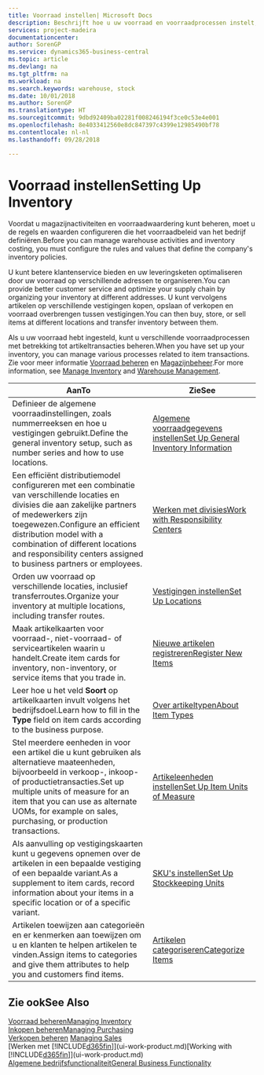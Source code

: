 ```yaml
---
title: Voorraad instellen| Microsoft Docs
description: Beschrijft hoe u uw voorraad en voorraadprocessen instelt, inclusief transferroutes en locaties, zoals magazijnen.
services: project-madeira
documentationcenter: 
author: SorenGP
ms.service: dynamics365-business-central
ms.topic: article
ms.devlang: na
ms.tgt_pltfrm: na
ms.workload: na
ms.search.keywords: warehouse, stock
ms.date: 10/01/2018
ms.author: SorenGP
ms.translationtype: HT
ms.sourcegitcommit: 9dbd92409ba02281f008246194f3ce0c53e4e001
ms.openlocfilehash: 8e4033412560e8dc847397c4399e12985490bf78
ms.contentlocale: nl-nl
ms.lasthandoff: 09/28/2018

---
```

# <a name="setting-up-inventory"></a><span data-ttu-id="9ecb1-103">Voorraad instellen</span><span class="sxs-lookup"><span data-stu-id="9ecb1-103">Setting Up Inventory</span></span>
<span data-ttu-id="9ecb1-104">Voordat u magazijnactiviteiten en voorraadwaardering kunt beheren, moet u de regels en waarden configureren die het voorraadbeleid van het bedrijf definiëren.</span><span class="sxs-lookup"><span data-stu-id="9ecb1-104">Before you can manage warehouse activities and inventory costing, you must configure the rules and values that define the company's inventory policies.</span></span>

<span data-ttu-id="9ecb1-105">U kunt betere klantenservice bieden en uw leveringsketen optimaliseren door uw voorraad op verschillende adressen te organiseren.</span><span class="sxs-lookup"><span data-stu-id="9ecb1-105">You can provide better customer service and optimize your supply chain by organizing your inventory at different addresses.</span></span> <span data-ttu-id="9ecb1-106">U kunt vervolgens artikelen op verschillende vestigingen kopen, opslaan of verkopen en voorraad overbrengen tussen vestigingen.</span><span class="sxs-lookup"><span data-stu-id="9ecb1-106">You can then buy, store, or sell items at different locations and transfer inventory between them.</span></span>

<span data-ttu-id="9ecb1-107">Als u uw voorraad hebt ingesteld, kunt u verschillende voorraadprocessen met betrekking tot artikeltransacties beheren.</span><span class="sxs-lookup"><span data-stu-id="9ecb1-107">When you have set up your inventory, you can manage various processes related to item transactions.</span></span> <span data-ttu-id="9ecb1-108">Zie voor meer informatie [Voorraad beheren](inventory-manage-inventory.md) en [Magazijnbeheer](warehouse-manage-warehouse.md).</span><span class="sxs-lookup"><span data-stu-id="9ecb1-108">For more information, see [Manage Inventory](inventory-manage-inventory.md) and [Warehouse Management](warehouse-manage-warehouse.md).</span></span>

| <span data-ttu-id="9ecb1-109">Aan</span><span class="sxs-lookup"><span data-stu-id="9ecb1-109">To</span></span> | <span data-ttu-id="9ecb1-110">Zie</span><span class="sxs-lookup"><span data-stu-id="9ecb1-110">See</span></span> |
| --- | --- |
| <span data-ttu-id="9ecb1-111">Definieer de algemene voorraadinstellingen, zoals nummerreeksen en hoe u vestigingen gebruikt.</span><span class="sxs-lookup"><span data-stu-id="9ecb1-111">Define the general inventory setup, such as number series and how to use locations.</span></span> |[<span data-ttu-id="9ecb1-112">Algemene voorraadgegevens instellen</span><span class="sxs-lookup"><span data-stu-id="9ecb1-112">Set Up General Inventory Information</span></span>](inventory-how-setup-general.md) |
|<span data-ttu-id="9ecb1-113">Een efficiënt distributiemodel configureren met een combinatie van verschillende locaties en divisies die aan zakelijke partners of medewerkers zijn toegewezen.</span><span class="sxs-lookup"><span data-stu-id="9ecb1-113">Configure an efficient distribution model with a combination of different locations and responsibility centers assigned to business partners or employees.</span></span>|[<span data-ttu-id="9ecb1-114">Werken met divisies</span><span class="sxs-lookup"><span data-stu-id="9ecb1-114">Work with Responsibility Centers</span></span>](inventory-responsibility-centers.md)|
| <span data-ttu-id="9ecb1-115">Orden uw voorraad op verschillende locaties, inclusief transferroutes.</span><span class="sxs-lookup"><span data-stu-id="9ecb1-115">Organize your inventory at multiple locations, including transfer routes.</span></span> |[<span data-ttu-id="9ecb1-116">Vestigingen instellen</span><span class="sxs-lookup"><span data-stu-id="9ecb1-116">Set Up Locations</span></span>](inventory-how-register-new-items.md) |
| <span data-ttu-id="9ecb1-117">Maak artikelkaarten voor voorraad-, niet-voorraad- of serviceartikelen waarin u handelt.</span><span class="sxs-lookup"><span data-stu-id="9ecb1-117">Create item cards for inventory, non-inventory, or service items that you trade in.</span></span> |[<span data-ttu-id="9ecb1-118">Nieuwe artikelen registreren</span><span class="sxs-lookup"><span data-stu-id="9ecb1-118">Register New Items</span></span>](inventory-how-register-new-items.md) |
|<span data-ttu-id="9ecb1-119">Leer hoe u het veld **Soort** op artikelkaarten invult volgens het bedrijfsdoel.</span><span class="sxs-lookup"><span data-stu-id="9ecb1-119">Learn how to fill in the **Type** field on item cards according to the business purpose.</span></span>|[<span data-ttu-id="9ecb1-120">Over artikeltypen</span><span class="sxs-lookup"><span data-stu-id="9ecb1-120">About Item Types</span></span>](inventory-about-item-types.md)| 
|<span data-ttu-id="9ecb1-121">Stel meerdere eenheden in voor een artikel die u kunt gebruiken als alternatieve maateenheden, bijvoorbeeld in verkoop-, inkoop- of productietransacties.</span><span class="sxs-lookup"><span data-stu-id="9ecb1-121">Set up multiple units of measure for an item that you can use as alternate UOMs, for example on sales, purchasing, or production transactions.</span></span>|[<span data-ttu-id="9ecb1-122">Artikeleenheden instellen</span><span class="sxs-lookup"><span data-stu-id="9ecb1-122">Set Up Item Units of Measure</span></span>](inventory-how-setup-units-of-measure.md)|
|<span data-ttu-id="9ecb1-123">Als aanvulling op vestigingskaarten kunt u gegevens opnemen over de artikelen in een bepaalde vestiging of een bepaalde variant.</span><span class="sxs-lookup"><span data-stu-id="9ecb1-123">As a supplement to item cards, record information about your items in a specific location or of a specific variant.</span></span>|[<span data-ttu-id="9ecb1-124">SKU's instellen</span><span class="sxs-lookup"><span data-stu-id="9ecb1-124">Set Up Stockkeeping Units</span></span>](inventory-how-to-set-up-stockkeeping-units.md)|
| <span data-ttu-id="9ecb1-125">Artikelen toewijzen aan categorieën en er kenmerken aan toewijzen om u en klanten te helpen artikelen te vinden.</span><span class="sxs-lookup"><span data-stu-id="9ecb1-125">Assign items to categories and give them attributes to help you and customers find items.</span></span> |[<span data-ttu-id="9ecb1-126">Artikelen categoriseren</span><span class="sxs-lookup"><span data-stu-id="9ecb1-126">Categorize Items</span></span>](inventory-how-categorize-items.md) |

## <a name="see-also"></a><span data-ttu-id="9ecb1-127">Zie ook</span><span class="sxs-lookup"><span data-stu-id="9ecb1-127">See Also</span></span>
[<span data-ttu-id="9ecb1-128">Voorraad beheren</span><span class="sxs-lookup"><span data-stu-id="9ecb1-128">Managing Inventory</span></span>](inventory-manage-inventory.md)  
[<span data-ttu-id="9ecb1-129">Inkopen beheren</span><span class="sxs-lookup"><span data-stu-id="9ecb1-129">Managing Purchasing</span></span>](purchasing-manage-purchasing.md)  
<span data-ttu-id="9ecb1-130">[Verkopen beheren](sales-manage-sales.md)  </span><span class="sxs-lookup"><span data-stu-id="9ecb1-130">[Managing Sales](sales-manage-sales.md)  </span></span>  
<span data-ttu-id="9ecb1-131">[Werken met [!INCLUDE[d365fin](includes/d365fin_md.md)]](ui-work-product.md)</span><span class="sxs-lookup"><span data-stu-id="9ecb1-131">[Working with [!INCLUDE[d365fin](includes/d365fin_md.md)]](ui-work-product.md)</span></span>  
[<span data-ttu-id="9ecb1-132">Algemene bedrijfsfunctionaliteit</span><span class="sxs-lookup"><span data-stu-id="9ecb1-132">General Business Functionality</span></span>](ui-across-business-areas.md)

